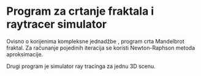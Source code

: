 # Program za crtanje fraktala i raytracer simulator

Ovisno o korijenima kompleksne jednadžbe , program crta Mandelbrot fraktal. Za računanje pojedinih iteracija se koristi Newton-Raphson metoda aproksimacije.  

Drugi program je simulator ray tracinga za jednu 3D scenu.
